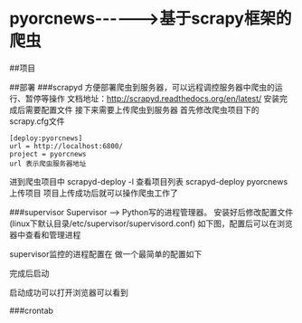 # pyorcnews------>基于scrapy框架的爬虫

##项目


##部署
###scrapyd
方便部署爬虫到服务器，可以远程调控服务器中爬虫的运行、暂停等操作
文档地址：http://scrapyd.readthedocs.org/en/latest/
安装完成后需要配置文件
接下来需要上传爬虫到服务器
首先修改爬虫项目下的scrapy.cfg文件
```
[deploy:pyorcnews]
url = http://localhost:6800/
project = pyorcnews
url 表示爬虫服务器地址
```
进到爬虫项目中
scrapyd-deploy -l 查看项目列表
scrapyd-deploy pyorcnews 上传项目
项目上传成功后就可以操作爬虫工作了


###supervisor
Supervisor --> Python写的进程管理器。
安装好后修改配置文件(linux下默认目录/etc/supervisor/supervisord.conf)
如下图，配置后可以在浏览器中查看和管理进程

supervisor监控的进程配置在
做一个最简单的配置如下

完成后启动

启动成功可以打开浏览器可以看到

###crontab
